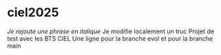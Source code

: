 # ciel2025
_Je rajoute une phrase en italique_
Je modifie localement un truc
Projet de test avec les BTS CIEL
Une ligne pour la branche evol et pour la branche main
